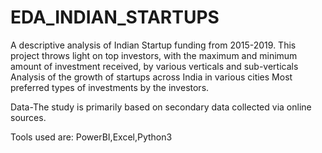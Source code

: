 # EDA_INDIAN_STARTUPS
A descriptive analysis of Indian Startup funding from 2015-2019.
This project throws light on top investors, with the maximum and minimum amount of investment received, by various verticals and sub-verticals
Analysis of the growth of startups across India in various cities
Most preferred types of investments by the investors.

Data-The study is primarily based on secondary data collected via online sources.

Tools used are: PowerBI,Excel,Python3
